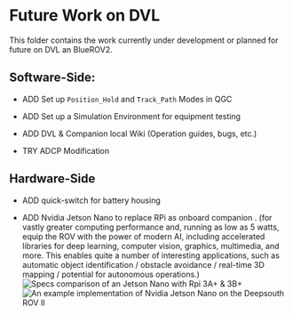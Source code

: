 # Future Work on DVL

This folder contains the work currently under development or planned for future on DVL an BlueROV2. 

## Software-Side:

- ADD Set up `Position_Hold` and `Track_Path` Modes in QGC

- ADD Set up a Simulation Environment for equipment testing

- ADD DVL & Companion local Wiki (Operation guides, bugs, etc.)

- TRY ADCP Modification

## Hardware-Side

- ADD quick-switch for battery housing

- ADD Nvidia Jetson Nano to replace RPi as onboard companion . (for vastly greater computing performance and, running as low as 5 watts, equip the ROV with the power of modern AI, including accelerated libraries for deep learning, computer vision, graphics, multimedia, and more. This enables quite a number of interesting applications, such as automatic object identification / obstacle avoidance / real-time 3D mapping / potential for autonomous operations.)
![Specs comparison of an Jetson Nano with Rpi 3A+ & 3B+](https://www.startpage.com/av/proxy-image?piurl=https%3A%2F%2Fwww.maketecheasier.com%2Fassets%2Fuploads%2F2019%2F06%2Fjetson-vs-pi-table-3.png&sp=1623156678T028a4d068ce8d7a774eb8fd68f53bc2bb6ce5666814befe90ee8b037dda73767)
![An example implementation of Nvidia Jetson Nano on the Deepsouth ROV II](https://aws1.discourse-cdn.com/business5/uploads/bluerobotics/optimized/2X/f/f3cc098c1ef960713b3400af177386711821814e_2_690x388.png)
